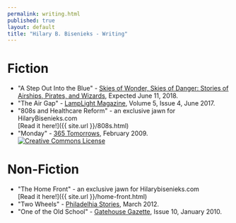 ```yaml
---
permalink: writing.html
published: true
layout: default
title: "Hilary B. Bisenieks - Writing"
---
```


Fiction
===
* "A Step Out Into the Blue" - [Skies of Wonder, Skies of Danger: Stories of Airships, Pirates, and Wizards](https://twitter.com/SkiesofWonderBk), Expected June 11, 2018.
* "The Air Gap" - [LampLight Magazine](http://lamplightmagazine.com), Volume 5, Issue 4, June 2017.
* "808s and Healthcare Reform" - an exclusive jawn for HilaryBisenieks.com <br>[Read it here!]({{ site.url }}/808s.html)
* "Monday" - [365 Tomorrows](https://365tomorrows.com/2009/02/02/monday/), February 2009. <br><a rel="license" href="http://creativecommons.org/licenses/by-nc-nd/3.0/"><img alt="Creative Commons License" style="border-width:0" src="http://i.creativecommons.org/l/by-nc-nd/3.0/80x15.png" /></a>

Non-Fiction
===
* "The Home Front" - an exclusive jawn for Hilarybisenieks.com <br>[Read it here!]({{ site.url }}/home-front.html)
* "Two Wheels" - [Philadelhia Stories](http://www.philadelphiastories.org/two-wheels), March 2012.
* "One of the Old School" - [Gatehouse Gazette](http://www.ottens.co.uk/gatehouse/gazette/gazette-10/), Issue 10, January 2010.
